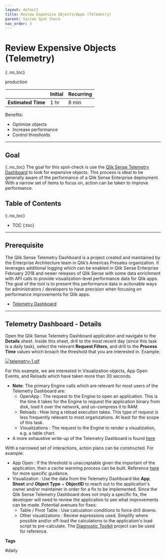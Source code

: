 ```yaml
---
layout: default
title: Review Expensive Objects/Apps (Telemetry)
parent: System Spot Check
nav_order: 3
---
```


# Review Expensive Objects (Telemetry) <i class="fas fa-file-code fa-xs" title="API | Requires Script"></i>
{:.no_toc}

<span class="label prod">production</span>

|                                  		                    | Initial  | Recurring  |
|---------------------------------------------------------|----------|------------|
| <i class="far fa-clock fa-sm"></i> **Estimated Time**   | 1 hr     | 8 min      |

Benefits:

  - Optimize objects
  - Increase performance
  - Control thresholds
  
-------------------------

## Goal
{:.no_toc}
The goal for this spot-check is use the [Qlik Sense Telemetry Dashboard](../tooling/telemetry_dashboard.html) to look for expensive objects. This process is ideal to be generally aware of the performance of a Qlik Sense Enterprise deployment. With a narrow set of items to focus on, action can be taken to improve performance.

## Table of Contents
{:.no_toc}

* TOC
{:toc}
-------------------------

## Prerequisite

The Qlik Sense Telemetry Dashboard is a project created and maintained by the Enterprise Architecture team in Qlik’s Americas Presales organization. It leverages additional logging which can be enabled in Qlik Sense Enterprise February 2018 and newer releases of Qlik Sense with some data enrichment with API calls to provide visualization-level performance data for Qlik apps. The goal of the tool is to present this performance data in actionable ways for administrators / developers to have precision when focusing on performance improvements for Qlik apps.

- [Telemetry Dashboard](../tooling/telemetry_dashboard.md)

-------------------------

## Telemetry Dashboard - Details <i class="fas fa-file-code fa-xs" title="API | Requires Script"></i>

Open the Qlik Sense Telemetry Dashboard application and navigate to the **Details** sheet. Inside this sheet, drill to the most recent day (since this task is a daily task), select the relevant **Request Filters**, and drill to the **Process Time** values which broach the threshold that you are interested in. Example:

[![telemetry-1.gif](images/telemetry-1.gif)](https://raw.githubusercontent.com/qs-admin-guide/qs-admin-guide/master/docs/system_spot_check/images/telemetry-1.gif)

For this example, we are interested in Visualization objects, App Open Events, and Reloads which have taken more than 30 seconds.

 * **Note**: The primary Engine calls which are relevant for most users of the Telemetry Dashboard are:
   * OpenApp : The request to the Engine to open an application. This is the time it takes for the Engine to request the application binary from disk, load it over the network, and un-compress it to RAM.
   * Reloads : How long a reload execution takes. This type of request is less frequently relevant to most organizations. At least for the scope of this task.
   * Visualizations : The request to the Engine to render a visualization, e.g. a table chart.
 * A more exhaustive write-up of the Telemetry Dashboard is found [here](../tooling/telemetry_dashboard.html)

With a narrowed set of interactions, action plans can be constructed. For example:

 * App Open : If the threshold is unacceptable given the important of the application, then a cache warming process can be built. Reference [here](../tooling/cache_warming.html) for more specific guidance.
 * Visualization : Use the data from the Telemetry Dashboard like **App**, **Sheet** and **Object Type** + **ObjectID** to reach out to the application's owner and/or maintainer in order for a fix to be implemented. Since the Qlik Sense Telemetry Dashboard does not imply a specific fix, the developer will need to review the application to see what improvements can be made. Potential avenues for fixes: 
   * Table / Pivot Table : Use calculation conditions to force drill downs.
   * Other visualizations : Review expressions used. Simplify where possible and/or off-load the calculations to the application's load script to pre-calculate. The [Diagnostic Toolkit](https://diagnostictoolkit.qlik-poc.com/) project can be used for reference.

**Tags**

#daily
